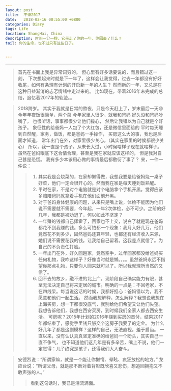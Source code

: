 ```yaml
---
layout: post
title:  不谏2017
date:   2018-02-16 00:55:00 +0800
categories: Diary
tags: Life
location: ShangHai, China
description: 时间一分一秒，它带走了你的一年，你回击了什么？
tail: 你的生命，也不过只有这些日子。


---
```

---

> 首先在书面上我是异常词穷的。
  但心里有好多话要说的，而且错过这一刻，
  下次想起来时就是下一年了，这样会让我觉得，过去一年都没有好好收尾，如何有条理有计划的开启新一年的人生？
  然而新的一年，又总是在这种日益渐消的忐忑情绪中走过来的。
  比如现在，带着2016年未完成的总结，追忆着2017年的轨迹。。
 
> 2018跨岁。
  其实于我就是日常的熬夜，只是今天赶上了，岁末最后一天😄
  今年年夜饭很简单，两个菜
  今年家里人很少，就我和爸妈
  好久没和爸妈吵嘴了，
  也很听话，事事都很少让他们操心，
  然后让我错以为自己就是个好孩子。
  象征性的给爸妈一人包了个大红包，还是微信里面给的
  平时每天睡到自然醒，家务，做饭，都是爸妈一手操作，
  买房这么大的事，我也是后面才知道，
  常年出门在外，对家里很少关心，（其实在家里的时候都很少关心）
  所以，我一直是个孩子。从未长大过，小时候啥样子现在就啥样子。
  虽然在爸妈眼底下这合情合理，甚至是我在家就应该这样的，
  但是我对自己甚是恐慌。
  我有多少本该用心做的事情最后都敷衍了事了？
  来，一件一件说：
  >>1. 其实我是会烧菜的，在家却懒得做，我想我要是给爸妈烧一桌子好菜，他们一定会很开心的。然而我在家是每天睡到饭熟醒。
  >>2. 平时在家，不是对个电脑就是对个电脑拿个手机开黑。觉得应该多陪陪爸妈就拿着手机在他们面前开黑。
  >>3. 对于爸妈身体健康的问题，从来只是嘴上说，体检不能因为他们说不需要就不需要，今年起，一年2次体检，必不可少。之前的好几年，我都是被劝退了，何以如此不坚定？
  >>4. 一年赚的钱都自己挥霍了，回家也不上交，说白了就是现在爸妈都花不到我赚的钱。多么可怕都一个现象：我月入好几万，他们竟然花不到多少，固然爸妈还算年轻，也都还有经济收入来源，她们说不需要花我的钱。让我给自己留着。这我差点就信了。为自己的不负责任打脸。
  >>5. 一年出门在外，好久回趟家，竟然空手，过年回家都没给爸妈买任何礼物，我咋这样子？好像当时就是懒。。。。虽然爸妈永远不指望你那点礼物，只要你人回来就可以了。所以我就理所当然的又信了。
  >>6. 回不去的故乡，融不进的北上广。现阶段自己确实能力有限，甚至无法决定自己将来定居的城市。明确的一点是：不回老家，不在四线呆。每当说这话的时候，我都好担心：爸妈错以为，我不愿意和他们一起生活。
  然而我想解释，怎么解释？我想说我想在上海买房，想一下都很没底气，就别给他们希望又让他们失望。
  我想告诉他们，我想在西安买房，到时候我们全家人都去西安生活。
  可房呢？2015年计划的2016年赚到买房的首付，结果2017年都结束了，感觉手里钱只够交个这房子我要了的定金。
  为什么好几年了都是这副模样？这样的自己，无法直视。羞于启齿。
  一直以来，没有认认真真坚定准确的给爸妈一个盼头，其实自己一直不争气，
  也不知道他们这几年是有多辛苦，嘴上不说，他们一定觉得：儿子终究是孩子，还得我们大人奋斗。
  
  
> 安德烈说：“所谓家嘛，就是一个能让你懒惰、晕眩、疯狂放松的地方。”
  龙应台说：“所谓父母，就是那不断对着背影既欣喜又悲伤，想追回拥抱又不敢声张的人。”
  >> 看到这句话时，我已是泪流满面。